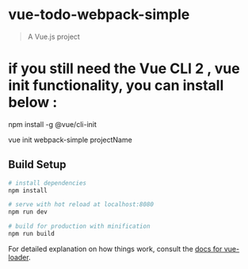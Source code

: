 # vue-todo-webpack-simple

> A Vue.js project
# if you still need the Vue CLI 2 , vue init functionality, you can install below :  
npm install -g @vue/cli-init

vue init webpack-simple projectName

## Build Setup

``` bash
# install dependencies
npm install

# serve with hot reload at localhost:8080
npm run dev

# build for production with minification
npm run build
```

For detailed explanation on how things work, consult the [docs for vue-loader](http://vuejs.github.io/vue-loader).
